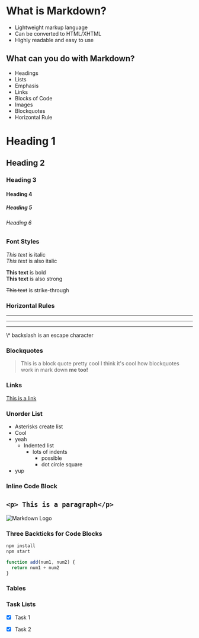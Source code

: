 # What is Markdown?
* Lightweight markup language
* Can be converted to HTML/XHTML
* Highly readable and easy to use

## What can you do with Markdown?
* Headings
* Lists
* Emphasis
* Links
* Blocks of Code
* Images
* Blockquotes
* Horizontal Rule

# Heading 1 
## Heading 2
### Heading 3
#### Heading 4
##### Heading 5
###### Heading 6

### Font Styles
*This text* is italic <br>
_This text_ is also italic

**This text** is bold <br>
__This text__ is also strong <br>

~~This text~~ is strike-through

### Horizontal Rules
---
___

<hr>
\* backslash is an escape character

<!-- Blockquotes -->

### Blockquotes
> This is a block quote pretty cool 
> I think it's cool how blockquotes work
> in mark down **me too!** 

### Links
[This is a link](www.google.com "Titles are great!")

### Unorder List
* Asterisks create list
* Cool
* yeah
  * Indented list
    * lots of indents 
      * possible
      * dot circle square
* yup

### Inline Code Block
`<p> This is a paragraph</p>`
---


![Markdown Logo](https://markdown-here.com/img/icon256.png)

### Three Backticks for Code Blocks

```bash
npm install
npm start
```

```javascript
function add(num1, num2) {
  return num1 + num2
}
```
### Tables


### Task Lists

* [x] Task 1
* [x] Task 2







